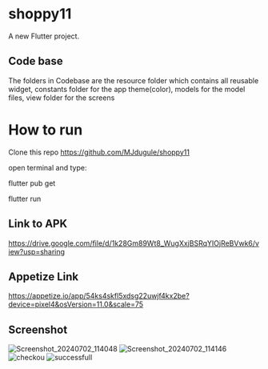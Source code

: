 # shoppy11

A new Flutter project.

## Code base

The folders in Codebase are the resource folder which contains all reusable widget, constants folder for the app theme(color), models for the model files,  view folder for the screens

# How to run
Clone this repo https://github.com/MJdugule/shoppy11

open terminal and type:

flutter pub get

flutter run

## Link to APK

https://drive.google.com/file/d/1k28Gm89Wt8_WugXxjBSRqYIOjReBVwk6/view?usp=sharing

## Appetize Link

https://appetize.io/app/54ks4skfl5xdsg22uwjf4kx2be?device=pixel4&osVersion=11.0&scale=75


## Screenshot
![Screenshot_20240702_114048](https://github.com/MJdugule/shoppy11/assets/104461643/3a4c49a1-80b1-44c7-94b7-ee1357f1451f) ![Screenshot_20240702_114146](https://github.com/MJdugule/shoppy11/assets/104461643/c013793c-3983-4ec1-8113-d75c546f3777) ![checkou](https://github.com/MJdugule/shoppy11/assets/104461643/80d75e2a-1d38-43c4-8d00-27b69a89d313) ![successfull](https://github.com/MJdugule/shoppy11/assets/104461643/114f4e29-a00a-4382-bad4-f598fb22dca8)



